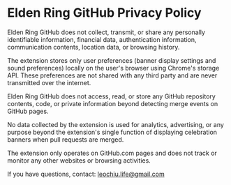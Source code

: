 # Elden Ring GitHub Privacy Policy

Elden Ring GitHub does not collect, transmit, or share any personally identifiable information, financial data, authentication information, communication contents, location data, or browsing history.

The extension stores only user preferences (banner display settings and sound preferences) locally on the user's browser using Chrome's storage API. These preferences are not shared with any third party and are never transmitted over the internet.

Elden Ring GitHub does not access, read, or store any GitHub repository contents, code, or private information beyond detecting merge events on GitHub pages.

No data collected by the extension is used for analytics, advertising, or any purpose beyond the extension's single function of displaying celebration banners when pull requests are merged.

The extension only operates on GitHub.com pages and does not track or monitor any other websites or browsing activities.

If you have questions, contact: leochiu.life@gmail.com
